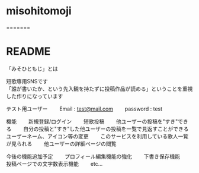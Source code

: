 # misohitomoji
=======
# README

「みそひともじ」とは

短歌専用SNSです  
「誰が書いたか、という先入観を持たずに投稿作品が読める」ということを重視した作りになっています  

テスト用ユーザー　　
Email : test@mail.com　　
password : test　　

機能　　
新規登録/ログイン　　
短歌投稿　　
他ユーザーの投稿を"すき"できる　　
自分の投稿と"すき"した他ユーザーの投稿を一覧で見返すことができる　　
ユーザーネーム、アイコン等の変更　　
このサービスを利用している歌人一覧が見られる　　
他ユーザーの詳細ページの閲覧　　

今後の機能追加予定　　
プロフィール編集機能の強化　　
下書き保存機能　　
投稿ページでの文字数表示機能　　
etc...　　
